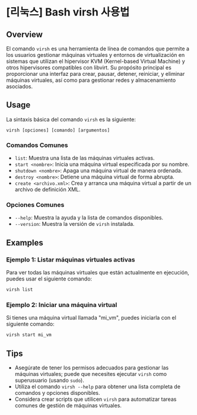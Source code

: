 # [리눅스] Bash virsh 사용법

## Overview
El comando `virsh` es una herramienta de línea de comandos que permite a los usuarios gestionar máquinas virtuales y entornos de virtualización en sistemas que utilizan el hipervisor KVM (Kernel-based Virtual Machine) y otros hipervisores compatibles con libvirt. Su propósito principal es proporcionar una interfaz para crear, pausar, detener, reiniciar, y eliminar máquinas virtuales, así como para gestionar redes y almacenamiento asociados.

## Usage
La sintaxis básica del comando `virsh` es la siguiente:

```
virsh [opciones] [comando] [argumentos]
```

### Comandos Comunes
- `list`: Muestra una lista de las máquinas virtuales activas.
- `start <nombre>`: Inicia una máquina virtual especificada por su nombre.
- `shutdown <nombre>`: Apaga una máquina virtual de manera ordenada.
- `destroy <nombre>`: Detiene una máquina virtual de forma abrupta.
- `create <archivo.xml>`: Crea y arranca una máquina virtual a partir de un archivo de definición XML.

### Opciones Comunes
- `--help`: Muestra la ayuda y la lista de comandos disponibles.
- `--version`: Muestra la versión de `virsh` instalada.

## Examples
### Ejemplo 1: Listar máquinas virtuales activas
Para ver todas las máquinas virtuales que están actualmente en ejecución, puedes usar el siguiente comando:

```bash
virsh list
```

### Ejemplo 2: Iniciar una máquina virtual
Si tienes una máquina virtual llamada "mi_vm", puedes iniciarla con el siguiente comando:

```bash
virsh start mi_vm
```

## Tips
- Asegúrate de tener los permisos adecuados para gestionar las máquinas virtuales; puede que necesites ejecutar `virsh` como superusuario (usando `sudo`).
- Utiliza el comando `virsh --help` para obtener una lista completa de comandos y opciones disponibles.
- Considera crear scripts que utilicen `virsh` para automatizar tareas comunes de gestión de máquinas virtuales.